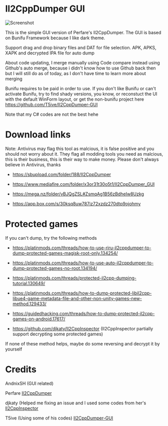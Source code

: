 # Il2CppDumper GUI

![Screenshot](https://i.imgur.com/APd7EyO.png)

This is the simple GUI version of Perfare's Il2CppDumper. The GUI is based on Bunifu Framework because I like dark theme.

Support drag and drop binary files and DAT for file selection. APK, APKS, XAPK and decrypted IPA file for auto dump

About code updating, I merge manually using Code compare instead using Github's auto merge, because i didn't know how to use Github back then but I will still do as of today, as I don't have time to learn more about merging

Bunifu requires to be paid in order to use. If you don't like Bunifu or can't activate Bunifu, try to find shady versions, you know, or reconstuct the UI with the default WinForm layout, or get the non-bunifu project here https://github.com/T5ive/Il2CppDumper-GUI

Note that my C# codes are not the best hehe

# Download links

Note: Antivirus may flag this tool as malcious, it is false positive and you should not worry about it. They flag all modding tools you need as malcious, this is their business, this is their way to make money. Please don't always believe in Antivirus, thanks

- https://sbupload.com/folder/188/Il2CppDumper

- https://www.mediafire.com/folder/x3or31t30o5t1/Il2CppDumper_GUI

- https://mega.nz/folder/vBJQgZSL#ZsmqAg1B56zBdheIw8Uzkg

- https://app.box.com/s/30ksq8uw787iz72xzdz270dtp9ojohmy

# Protected games
If you can't dump, try the following methods

- https://platinmods.com/threads/how-to-use-riru-il2cppdumper-to-dump-protected-games-magisk-root-only.134254/

- https://platinmods.com/threads/how-to-use-auto-il2cppdumper-to-dump-protected-games-no-root.134194/

- https://platinmods.com/threads/protected-il2cpp-dumping-tutorial.130649/

- https://platinmods.com/threads/how-to-dump-protected-libil2cpp-libue4-game-metadata-file-and-other-non-unity-games-new-method.129433/

- https://guidedhacking.com/threads/how-to-dump-protected-il2cpp-games-on-android.17617/

- https://github.com/djkaty/Il2CppInspector (Il2CppInspector partially support decrypting some protected games)

If none of these method helps, maybe do some reversing and decrypt it by yourself

# Credits

AndnixSH (GUI related)

Perfare [Il2CppDumper](https://github.com/Perfare/Il2CppDumper)

djkaty (Helped me fixing an issue and I used some codes from her's [Il2CppInspector](https://github.com/djkaty/Il2CppInspector/)

T5ive (Using some of his codes) [Il2CppDumper-GUI](https://github.com/T5ive/Il2CppDumper-GUI)